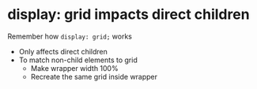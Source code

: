 # display: grid impacts direct children

Remember how `display: grid;` works
- Only affects direct children
- To match non-child elements to grid
  - Make wrapper width 100%
  - Recreate the same grid inside wrapper

